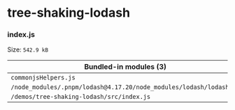 # tree-shaking-lodash

<!-- report:start -->
### index.js
Size: `542.9 kB`

| Bundled-in modules (3) |
| - |
| `commonjsHelpers.js` |
| `/node_modules/.pnpm/lodash@4.17.20/node_modules/lodash/lodash.js` |
| `/demos/tree-shaking-lodash/src/index.js` |
<!-- report:end -->
